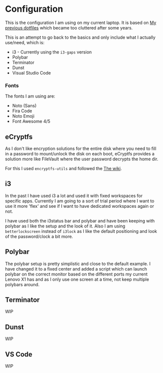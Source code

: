# Configuration

This is the configuration I am using on my current laptop.
It is based on [My previous dotfiles](https://github.com/MvanDiemen/dotfiles) which became too cluttered after some years.

This is an attempt to go back to the basics and only include what I actually use/need, which is:

  * i3                  - Currently using the `i3-gaps` version
  * Polybar
  * Terminator
  * Dunst
  * Visual Studio Code

### Fonts

The fonts I am using are:

  * Noto (Sans)
  * Fira Code
  * Noto Emoji
  * Font Awesome 4/5

## eCryptfs

As I don't like encryption solutions for the entire disk where you need to fill in a password to mount/unlock the disk
on each boot, eCryptfs provides a solution more like FileVault where the user password decrypts the home dir.

For this I used `encryptfs-utils` and followed the [The
wiki](https://wiki.archlinux.org/title/ECryptfs#Encrypting_a_home_directory).

## i3

In the past I have used i3 a lot and used it with fixed workspaces for specific apps. Currently I am going to a sort of
trial period where I want to use it more 'flex' and see if I want to have dedicated workspaces again or not.

I have used both the i3status bar and polybar and have been keeping with polybar as I like the setup and the look of it.
Also I am using `betterlockscreen` instead of `i3lock` as I like the default positioning and look of the password/clock
a bit more.

## Polybar

The polybar setup is pretty simplistic and close to the default example. I have changed it to a fixed center and added a
script which can launch polybar on the correct monitor based on the different ports my current Lenovo X1 has and as I
only use one screen at a time, not keep multiple polybars around.

## Terminator

WIP

## Dunst

WIP

## VS Code

WIP
